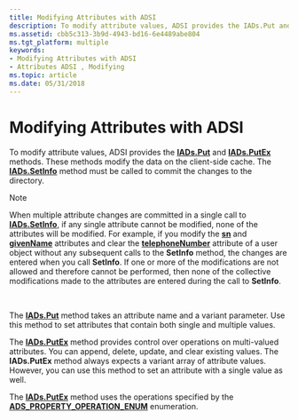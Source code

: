 ```yaml
---
title: Modifying Attributes with ADSI
description: To modify attribute values, ADSI provides the IADs.Put and IADs.PutEx methods. These methods modify the data on the client-side cache. The IADs.SetInfo method must be called to commit the changes to the directory.
ms.assetid: cbb5c313-3b9d-4943-bd16-6e4489abe804
ms.tgt_platform: multiple
keywords:
- Modifying Attributes with ADSI
- Attributes ADSI , Modifying
ms.topic: article
ms.date: 05/31/2018
---
```


# Modifying Attributes with ADSI

To modify attribute values, ADSI provides the [**IADs.Put**](/windows/desktop/api/Iads/nf-iads-iads-put) and [**IADs.PutEx**](/windows/desktop/api/Iads/nf-iads-iads-putex) methods. These methods modify the data on the client-side cache. The [**IADs.SetInfo**](/windows/desktop/api/Iads/nf-iads-iads-setinfo) method must be called to commit the changes to the directory.

> [!Note]  
> When multiple attribute changes are committed in a single call to [**IADs.SetInfo**](/windows/desktop/api/Iads/nf-iads-iads-setinfo), if any single attribute cannot be modified, none of the attributes will be modified. For example, if you modify the [**sn**](https://docs.microsoft.com/windows/desktop/ADSchema/a-sn) and [**givenName**](https://docs.microsoft.com/windows/desktop/ADSchema/a-givenname) attributes and clear the [**telephoneNumber**](https://docs.microsoft.com/windows/desktop/ADSchema/a-telephonenumber) attribute of a user object without any subsequent calls to the **SetInfo** method, the changes are entered when you call **SetInfo**. If one or more of the modifications are not allowed and therefore cannot be performed, then none of the collective modifications made to the attributes are entered during the call to **SetInfo**.

 

The [**IADs.Put**](/windows/desktop/api/Iads/nf-iads-iads-put) method takes an attribute name and a variant parameter. Use this method to set attributes that contain both single and multiple values.

The [**IADs.PutEx**](/windows/desktop/api/Iads/nf-iads-iads-putex) method provides control over operations on multi-valued attributes. You can append, delete, update, and clear existing values. The **IADs.PutEx** method always expects a variant array of attribute values. However, you can use this method to set an attribute with a single value as well.

The [**IADs.PutEx**](/windows/desktop/api/Iads/nf-iads-iads-putex) method uses the operations specified by the [**ADS\_PROPERTY\_OPERATION\_ENUM**](/windows/desktop/api/Iads/ne-iads-__midl___midl_itf_ads_0000_0000_0027) enumeration.

 

 




